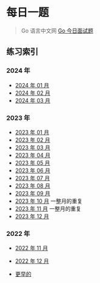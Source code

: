 # 每日一题

> Go 语言中文网 [Go 今日面试题](https://studygolang.com/interview/question)

## 练习索引

### 2024 年

- [2024 年 01 月](./2024/01/)
- [2024 年 02 月](./2024/02/)
- [2024 年 03 月](./2024/03/)

### 2023 年

- [2023 年 01 月](./2023/01/)
- [2023 年 02 月](./2023/02/)
- [2023 年 03 月](./2023/03/)
- [2023 年 04 月](./2023/04/)
- [2023 年 05 月](./2023/05/)
- [2023 年 06 月](./2023/06/)
- [2023 年 07 月](./2023/07/)
- [2023 年 08 月](./2023/08/)
- [2023 年 09 月](./2023/09/)
- [2023 年 10 月](./2023/10/) 一整月的重复
- [2023 年 11 月](./2023/11/) 一整月的重复
- [2023 年 12 月](./2023/12/)

### 2022 年

- [2022 年 11 月](./2022/11/)
- [2022 年 12 月](./2022/12/)

- [更早的](./2022/history.md)
